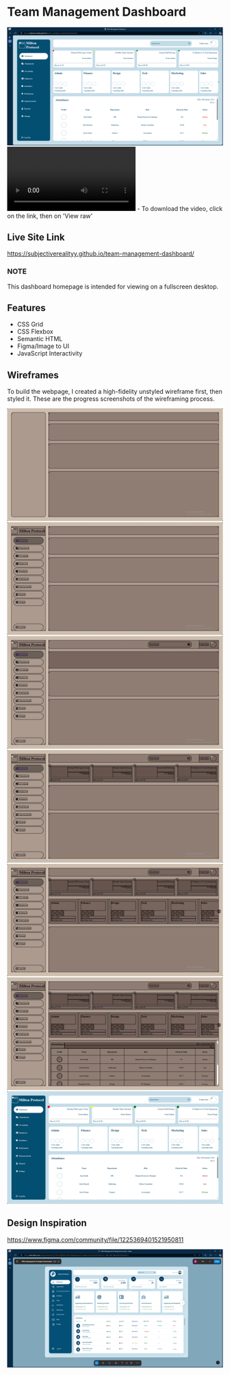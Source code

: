 # Team Management Dashboard

![Team Management Dashboard](images/Team%20Management%20Dashboard%20(HTML,%20CSS,%20JavaScript).png)
![Team Management Dashboard Demo Video](videos/Team%20Management%20Dashboard%20Demo%20Video.mp4) - To download the video, click on the link, then on 'View raw'

## Live Site Link
https://subjectiverealityy.github.io/team-management-dashboard/

### NOTE
This dashboard homepage is intended for viewing on a fullscreen desktop.

## Features
- CSS Grid
- CSS Flexbox
- Semantic HTML
- Figma/Image to UI
- JavaScript Interactivity

## Wireframes
To build the webpage, I created a high-fidelity unstyled wireframe first, then styled it. These are the progress screenshots of the wireframing process.

![](images/progress-screenshots/create%20wireframe.png)
![](images/progress-screenshots/create%20main-1%20wireframe%20and%20add%20JavaScript%20functionality.png)
![](images/progress-screenshots/create%20main-2%20wireframe.png)
![](images/progress-screenshots/create%20main-3%20wireframe.png)
![](images/progress-screenshots/create%20main-4%20wireframe%20and%20add%20JavaScript%20functionality.png)
![](images/progress-screenshots/create%20main-5%20wireframe.png)
![](images/progress-screenshots/add%20CSS%20styling%20and%20mobile%20responsiveness.png)

## Design Inspiration
https://www.figma.com/community/file/1225369401521950811

![Design Inspiration for Team Management Dashboard](images/Design%20Inspiration%20for%20Team%20Management%20Dashboard.png)